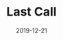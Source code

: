 ---
date: 2019-12-21
title: Last Call
subtitle: 
description: A day late from the six year anniversary of December 20th. What was secretly meant to be my last time with my closest friends, with the Gertrude interjecting her way in to our last drinks.
---